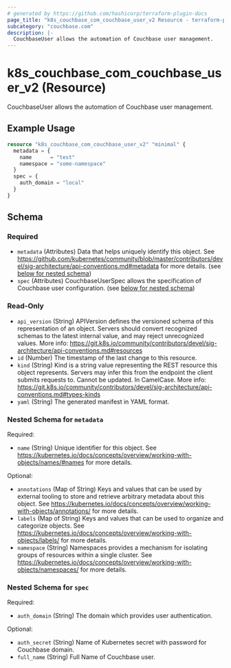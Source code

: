 ```yaml
---
# generated by https://github.com/hashicorp/terraform-plugin-docs
page_title: "k8s_couchbase_com_couchbase_user_v2 Resource - terraform-provider-k8s"
subcategory: "couchbase.com"
description: |-
  CouchbaseUser allows the automation of Couchbase user management.
---
```


# k8s_couchbase_com_couchbase_user_v2 (Resource)

CouchbaseUser allows the automation of Couchbase user management.

## Example Usage

```terraform
resource "k8s_couchbase_com_couchbase_user_v2" "minimal" {
  metadata = {
    name      = "test"
    namespace = "some-namespace"
  }
  spec = {
    auth_domain = "local"
  }
}
```

<!-- schema generated by tfplugindocs -->
## Schema

### Required

- `metadata` (Attributes) Data that helps uniquely identify this object. See https://github.com/kubernetes/community/blob/master/contributors/devel/sig-architecture/api-conventions.md#metadata for more details. (see [below for nested schema](#nestedatt--metadata))
- `spec` (Attributes) CouchbaseUserSpec allows the specification of Couchbase user configuration. (see [below for nested schema](#nestedatt--spec))

### Read-Only

- `api_version` (String) APIVersion defines the versioned schema of this representation of an object. Servers should convert recognized schemas to the latest internal value, and may reject unrecognized values. More info: https://git.k8s.io/community/contributors/devel/sig-architecture/api-conventions.md#resources
- `id` (Number) The timestamp of the last change to this resource.
- `kind` (String) Kind is a string value representing the REST resource this object represents. Servers may infer this from the endpoint the client submits requests to. Cannot be updated. In CamelCase. More info: https://git.k8s.io/community/contributors/devel/sig-architecture/api-conventions.md#types-kinds
- `yaml` (String) The generated manifest in YAML format.

<a id="nestedatt--metadata"></a>
### Nested Schema for `metadata`

Required:

- `name` (String) Unique identifier for this object. See https://kubernetes.io/docs/concepts/overview/working-with-objects/names/#names for more details.

Optional:

- `annotations` (Map of String) Keys and values that can be used by external tooling to store and retrieve arbitrary metadata about this object. See https://kubernetes.io/docs/concepts/overview/working-with-objects/annotations/ for more details.
- `labels` (Map of String) Keys and values that can be used to organize and categorize objects. See https://kubernetes.io/docs/concepts/overview/working-with-objects/labels/ for more details.
- `namespace` (String) Namespaces provides a mechanism for isolating groups of resources within a single cluster. See https://kubernetes.io/docs/concepts/overview/working-with-objects/namespaces/ for more details.


<a id="nestedatt--spec"></a>
### Nested Schema for `spec`

Required:

- `auth_domain` (String) The domain which provides user authentication.

Optional:

- `auth_secret` (String) Name of Kubernetes secret with password for Couchbase domain.
- `full_name` (String) Full Name of Couchbase user.


